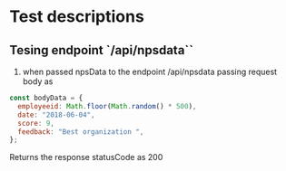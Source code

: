 # Test descriptions

## Tesing endpoint `/api/npsdata``

1. when passed npsData to the endpoint /api/npsdata
   passing request body as

```js
const bodyData = {
  employeeid: Math.floor(Math.random() * 500),
  date: "2018-06-04",
  score: 9,
  feedback: "Best organization ",
};
```

Returns the response statusCode as 200
